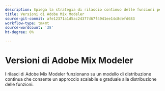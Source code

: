 ```yaml
---
description: Spiega la strategia di rilascio continuo delle funzioni per Adobe Mix Modeler
title: Versioni di Adobe Mix Modeler
source-git-commit: afe12371a1d5ac24377d67f4941ee14c8defd683
workflow-type: tm+mt
source-wordcount: '38'
ht-degree: 0%

---
```


# Versioni di Adobe Mix Modeler

I rilasci di Adobe Mix Modeler funzionano su un modello di distribuzione continua che consente un approccio scalabile e graduale alla distribuzione delle funzioni.

<!--
## Release strategy

Adobe Mix Modeler uses feature flags (also known as "toggles") to control the visibility of new features, allowing for controlled scale testing prior to full release. This release strategy includes the following phases:

* **Limited Testing**: A phased release begins with testing by internal Adobe users. It is then made available to a small group of customer accounts to ensure that the feature meets customer needs and expectations. 

* **Start of Rollout**: Rollout of a phased release begins with the Limited Testing phase. The release is then scaled from 0% to 100% availability to customers over the course of a couple months. Phased rollout happens at the Experience Cloud Organization level, so all entitled users in an organization receive the same experience.

* **General Availability (GA)**: The feature is available to 100% of entitled Experience Cloud organizations, and feature release is complete.

With each feature release, the timeline from release start to general availability may vary. The goal is to keep releases short, so that within 2 months of release start, a feature will be generally available.


## Feature flags

Feature flags are used to control the visibility of new features during release. Adobe recommends adding `app.launchdarkly.com` to your firewall's [allowed list](https://experienceleague.adobe.com/docs/analytics/technotes/ip-addresses.html) for an optimal experience during release. Shortly after general availability is reached, the flag is removed.


## Benefits

Phased releases enable Adobe to better scale the software deployment process and ensure features are fully hardened before general availability. It also allows features to be released as soon as they are available, rather than adhering to a fixed monthly release window.

## FAQs

| Question | Answer |
| --- | --- |
| Can I request early access to a feature? | No. Early access will not be granted. |
| Does this release strategy affect my access to features? | No. Once a feature has reached general availability, you will have access to the feature if it is included in your Adobe Mix Modeler license. |

-->

